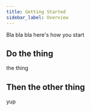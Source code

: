 ```yaml
---
title: Getting Started
sidebar_label: Overview
---
```


Bla bla bla here's how you start

## Do the thing

the thing

## Then the other thing

yup
